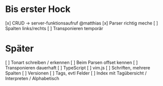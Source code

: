 Bis erster Hock
===============

[x] CRUD -> server-funktionsaufruf @matthias
[x] Parser richtig meche 
[ ] Spalten links/rechts
[ ] Transponieren temporär


Später
======

[ ] Tonart schreiben / erkennen
[ ] Beim Parsen offset kennen
[ ] Transponieren dauerhaft
[ ] TypeScript
[ ] vim.js
[ ] Schriften, mehrere Spalten
[ ] Versionen
[ ] Tags, evtl Felder
[ ] Index mit Tagübersicht / Interpreten / Alphabetisch
